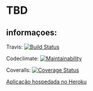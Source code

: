 # TBD

## informaçoes: 


Travis: [![Build Status](https://travis-ci.org/JgSeike/Grupo8.svg?branch=master)](https://travis-ci.org/JgSeike/Grupo8)

Codeclimate: [![Maintainability](https://api.codeclimate.com/v1/badges/3e817f68d1e7aaebde5f/maintainability)](https://codeclimate.com/github/vascmig/aula_rails/maintainability)

Coveralls: [![Coverage Status](https://coveralls.io/repos/github/vascmig/aula_rails/badge.svg?branch=master)](https://coveralls.io/github/vascmig/aula_rails?branch=master)


[Aplicação hospedada no Heroku ](https://group8-esi.herokuapp.com//)
